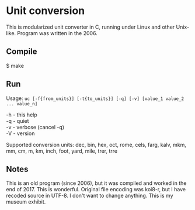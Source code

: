 # Unit conversion

This is modularized unit converter in C, running under Linux and other Unix-like.
Program was written in the 2006.


## Compile

$ make


## Run

Usage: `uc [-f{from_units}] [-t{to_units}] [-q] [-v] [value_1 value_2 ... value_n]`

-h - this help  
-q - quiet  
-v - verbose (cancel -q)  
-V - version  

Supported conversion units: dec, bin, hex, oct, rome, cels, farg, kalv, mkm, mm, cm, m, km, inch, foot, yard, mile, trer, trre


## Notes

This is an old program (since 2006), but it was compiled and worked in the end of 2017.
This is wonderful.
Original file encoding was koi8-r, but I have recoded source in UTF-8.
I don't want to change anything. This is my museum exhibit.


